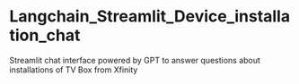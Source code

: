 # Langchain_Streamlit_Device_installation_chat
Streamlit chat interface powered by GPT to answer questions about installations of TV Box from Xfinity
